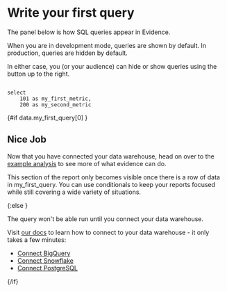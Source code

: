 # Write your first query

The panel below is how SQL queries appear in Evidence.

When you are in development mode, queries are shown by default. In production, queries are hidden by default.

In either case, you (or your audience) can hide or show queries using the button up to the right.

```my_first_query

select
    101 as my_first_metric,
    200 as my_second_metric

```

{#if data.my_first_query[0] }

## Nice Job

Now that you have connected your data warehouse, head on over to the [example analysis](/example) to see more of what evidence can do.

This section of the report only becomes visible once there is a row of data in my_first_query. You can use conditionals to keep your reports focused while still covering a wide variety of situations.

{:else }

The query won't be able run until you connect your data warehouse.

Visit <a href="https://docs.evidence.dev/getting-started/connect-data-warehouse" target="_blank">our docs</a> to learn how to connect to your data warehouse - it only takes a few minutes:

* <a href="https://docs.evidence.dev/getting-started/connect-data-warehouse#bigquery" target="_blank">Connect BigQuery</a>
* <a href="https://docs.evidence.dev/getting-started/connect-data-warehouse#snowflake" target="_blank">Connect Snowflake</a>
* <a href="https://docs.evidence.dev/getting-started/connect-data-warehouse#postgres" target="_blank">Connect PostgreSQL</a>


{/if}
